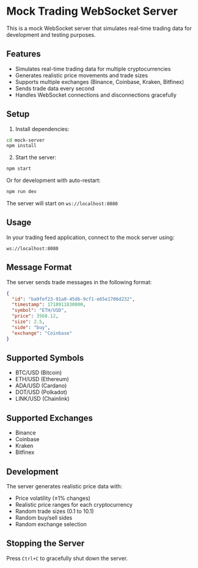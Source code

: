 # Mock Trading WebSocket Server

This is a mock WebSocket server that simulates real-time trading data for development and testing purposes.

## Features

- Simulates real-time trading data for multiple cryptocurrencies
- Generates realistic price movements and trade sizes
- Supports multiple exchanges (Binance, Coinbase, Kraken, Bitfinex)
- Sends trade data every second
- Handles WebSocket connections and disconnections gracefully

## Setup

1. Install dependencies:

```bash
cd mock-server
npm install
```

2. Start the server:

```bash
npm start
```

Or for development with auto-restart:

```bash
npm run dev
```

The server will start on `ws://localhost:8080`

## Usage

In your trading feed application, connect to the mock server using:

```
ws://localhost:8080
```

## Message Format

The server sends trade messages in the following format:

```json
{
  "id": "ba9fef23-91a0-45db-9cf1-e65e1706d232",
  "timestamp": 1718911830000,
  "symbol": "ETH/USD",
  "price": 3568.12,
  "size": 2.5,
  "side": "buy",
  "exchange": "Coinbase"
}
```

## Supported Symbols

- BTC/USD (Bitcoin)
- ETH/USD (Ethereum)
- ADA/USD (Cardano)
- DOT/USD (Polkadot)
- LINK/USD (Chainlink)

## Supported Exchanges

- Binance
- Coinbase
- Kraken
- Bitfinex

## Development

The server generates realistic price data with:

- Price volatility (±1% changes)
- Realistic price ranges for each cryptocurrency
- Random trade sizes (0.1 to 10.1)
- Random buy/sell sides
- Random exchange selection

## Stopping the Server

Press `Ctrl+C` to gracefully shut down the server.
